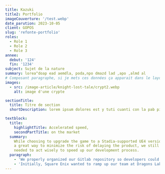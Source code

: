 ```yaml
---
title: Kazuki
title2: Portfolio
imageCouverture: '/test.webp'
date_parution: 2023-10-05
client: GOPOS
slug: 'refonte-portfolio'
roles:
  - Role 1
  - Role 2
  - Role 3
annee:
  debut: '124'
  fin: '1234'
subject: Sujet de la nature
summary: lorea^doap ead aemdla, poda,npo dmazd lad ,apo ,almd al
# Composant paragraphe, si je mets ces données ça apparait dans le layout
images:
  - src: /image-article/knight-lost-tale/crypt2.webp
    alt: image d'une crypte

sectionTitle:
  title: Titre de section
  shortDescription: lorem ipsum dolores est y tuti cuanti con la pab pizza et si multiplos pabneau solaires

textblock:
  title:
    highlightTitle: Accelerated speed,
    secondPartTitle: on the market
  summary:
    While choosing to upgrade the game to a Stadia-supported UE4 version was
    a great way to minimize the risk of delaying the product, we still
    needed to act wisely to speed up our development process.
  paragraph:
    - 'We properly organized our Gitlab repository so developers could commit code to a test branch first and push it to the main branch only after it successfully passes the review. We also created a wiki to share information with our team and make new people quickly jump into the project. We worked efficiently during development as well. For example, Dontnod implemented a custom engine to achieve cinema-quality 3D animation. Given that the conventional way of porting this functionality to a new platform would not allow us to achieve the desired acceleration in delivery, we optimized our pipeline to decrease the amount of work needed to move the animation to the new platforms.'
    - 'Initially, Square Enix wanted to ramp up our team at Dragons Lake gradually to tackle increasing complexity. But because we did a great job at organizing and managing our work process, they decided to get a bigger team from the start. Life Is Strange 2 game porting was handled by a team of several engineers working in parallel to build independent game modules. We established goals, tracked progress, and accomplished project objectives in a timely manner. In fact, our approach to work and effective risk management resulted in a fast time to market. We accomplished major milestones ahead of schedule and spent the rest of the time fixing bugs and optimizing performance.'
---
```

